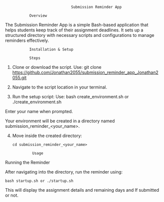                                   Submission Reminder App

               Overview

The Submission Reminder App is a simple Bash-based application that helps students keep track of their assignment deadlines. It sets up a structured directory with necessary scripts and configurations to manage reminders effectively.

               Installation & Setup

               Steps

1. Clone or download the script.
   Use:
       git clone https://github.com/Jonathan2055/submission_reminder_app_Jonathan2055.git
3. Navigate to the script location in your terminal.

4. Run the setup script:
   Use:
       bash create_environment.sh or ./create_environment.sh

Enter your name when prompted.

Your environment will be created in a directory named submission_reminder_<your_name>.

4. Move inside the created directory:

       cd submission_reminder_<your_name>

                Usage

Running the Reminder

After navigating into the directory, run the reminder using:

    bash startup.sh or ./startup.sh

This will display the assignment details and remaining days and If submitted or not.
